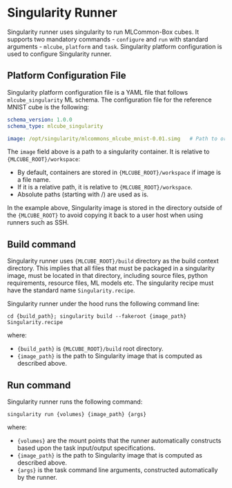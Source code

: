 # Singularity Runner
Singularity runner uses singularity to run MLCommon-Box cubes. It supports two mandatory commands - `configure` and
`run` with standard arguments - `mlcube`, `platform` and `task`. Singularity platform configuration is used to configure
Singularity runner.


## Platform Configuration File
Singularity platform configuration file is a YAML file that follows `mlcube_singularity` ML schema. The configuration
file for the reference MNIST cube is the following:
```yaml
schema_version: 1.0.0
schema_type: mlcube_singularity

image: /opt/singularity/mlcommons_mlcube_mnist-0.01.simg   # Path to or name of a Singularity image.
```

The `image` field above is a path to a singularity container. It is relative to `{MLCUBE_ROOT}/workspace`:
- By default, containers are stored in `{MLCUBE_ROOT}/workspace` if image is a file name.
- If it is a relative path, it is relative to `{MLCUBE_ROOT}/workspace`.
- Absolute paths (starting with /) are used as is.

In the example above, Singularity image is stored in the directory outside of the `{MLCUBE_ROOT}` to avoid
copying it back to a user host when using runners such as SSH.


## Build command
Singularity runner uses `{MLCUBE_ROOT}/build` directory as the build context directory. This implies that all
files that must be packaged in a singularity image, must be located in that directory, including source files, python
requirements, resource files, ML models etc. The singularity recipe must have the standard name `Singularity.recipe`.

Singularity runner under the hood runs the following command line:  
```
cd {build_path}; singularity build --fakeroot {image_path} Singularity.recipe
```  
where:  
- `{build_path}` is `{MLCUBE_ROOT}/build` root directory.  
- `{image_path}` is the path to Singularity image that is computed as described above. 


## Run command
Singularity runner runs the following command:    
```
singularity run {volumes} {image_path} {args}
```  
where:    
- `{volumes}` are the mount points that the runner automatically constructs based upon the task input/output
  specifications.  
- `{image_path}` is the path to Singularity image that is computed as described above.  
- `{args}` is the task command line arguments, constructed automatically by the runner.  
 
